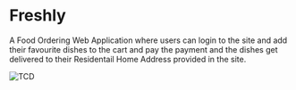 # Freshly
A Food Ordering Web Application where users can login to the site and add their favourite dishes to the cart and pay the payment and the dishes get delivered to their Residentail Home Address provided in the site.

![TCD](https://user-images.githubusercontent.com/97577733/165962924-69cd47f2-ca67-4403-a50b-6379e95da0d1.jpeg)
